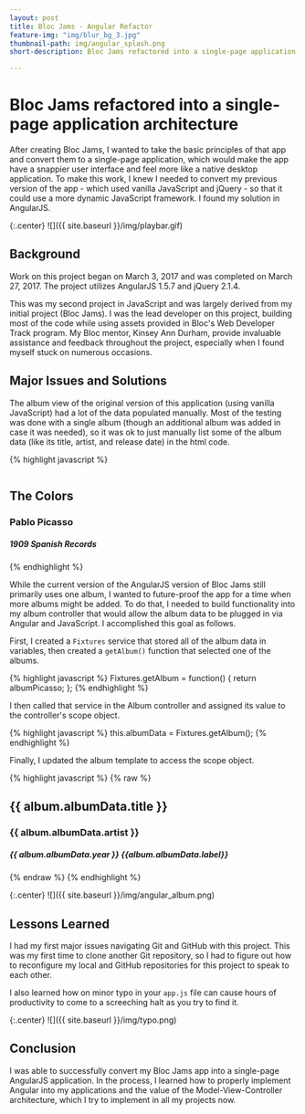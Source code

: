 ```yaml
---
layout: post
title: Bloc Jams - Angular Refactor
feature-img: "img/blur_bg_3.jpg"
thumbnail-path: img/angular_splash.png
short-description: Bloc Jams refactored into a single-page application architecture

---
```

# Bloc Jams refactored into a single-page application architecture

After creating Bloc Jams, I wanted to take the basic principles of that app and convert them to a single-page application, which would make the app have a snappier user interface and feel more like a native desktop application. To make this work, I knew I needed to convert my previous version of the app - which used vanilla JavaScript and jQuery - so that it could use a more dynamic JavaScript framework.  I found my solution in AngularJS.

{:.center}
![]({{ site.baseurl }}/img/playbar.gif)

## Background

Work on this project began on March 3, 2017 and was completed on March 27, 2017. The project utilizes AngularJS 1.5.7 and jQuery 2.1.4.

This was my second project in JavaScript and was largely derived from my initial project (Bloc Jams). I was the lead developer on this project, building most of the code while using assets provided in Bloc's Web Developer Track program.  My Bloc mentor, Kinsey Ann Durham, provide invaluable assistance and feedback throughout the project, especially when I found myself stuck on numerous occasions.

## Major Issues and Solutions

The album view of the original version of this application (using vanilla JavaScript) had a lot of the data populated manually. Most of the testing was done with a single album (though an additional album was added in case it was needed), so it was ok to just manually list some of the album data (like its title, artist, and release date) in the html code.



{% highlight javascript %}
<div class="album-view-details column half">
 <h2 class="album-view-title">The Colors</h2>
 <h3 class="album-view-artist">Pablo Picasso</h3>
 <h5 class="album-view-release-info">1909 Spanish Records</h5>
</div>
{% endhighlight %}


While the current version of the AngularJS version of Bloc Jams still primarily uses one album, I wanted to future-proof the app for a time when more albums might be added.  To do that, I needed to build functionality into my album controller that would allow the album data to be plugged in via Angular and JavaScript. I accomplished this goal as follows.

First, I created a `Fixtures` service that stored all of the album data in variables, then created a `getAlbum()` function that selected one of the albums.


{% highlight javascript %}
Fixtures.getAlbum = function() {
  return albumPicasso;
};
{% endhighlight %}


I then called that service in the Album controller and assigned its value to the controller's scope object.


{% highlight javascript %}
  this.albumData = Fixtures.getAlbum();
{% endhighlight %}


Finally, I updated the album template to access the scope object.


{% highlight javascript %}
{% raw %}
  <h2 class="album-view-title">{{ album.albumData.title }}</h2>
  <h3 class="album-view-artist">{{ album.albumData.artist }}</h3>
  <h5 class="album-view-release-info">{{ album.albumData.year }} {{album.albumData.label}}</h5>
{% endraw %}
{% endhighlight %}

{:.center}
![]({{ site.baseurl }}/img/angular_album.png)

## Lessons Learned

I had my first major issues navigating Git and GitHub with this project.  This was my first time to clone another Git repository, so I had to figure out how to reconfigure my local and GitHub repositories for this project to speak to each other.

I also learned how on minor typo in your `app.js` file can cause hours of productivity to come to a screeching halt as you try to find it.

{:.center}
![]({{ site.baseurl }}/img/typo.png)

## Conclusion  

I was able to successfully convert my Bloc Jams app into a single-page AngularJS application.  In the process, I learned how to properly implement Angular into my applications and the value of the Model-View-Controller architecture, which I try to implement in all my projects now.

